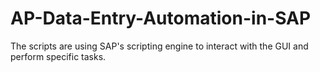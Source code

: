 # AP-Data-Entry-Automation-in-SAP
 The scripts are using SAP's scripting engine to interact with the GUI and perform specific tasks.
